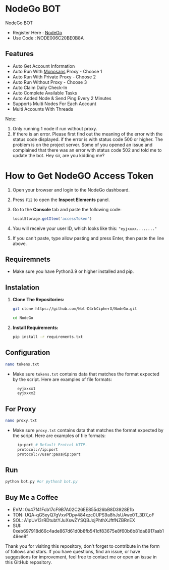 # NodeGo BOT
NodeGo BOT

- Register Here : [NodeGo](https://app.nodego.ai/r/NODE006C20BE0B8A)
- Use Code : NODE006C20BE0B8A

## Features

  - Auto Get Account Information
  - Auto Run With [Monosans](https://raw.githubusercontent.com/monosans/proxy-list/main/proxies/all.txt) Proxy - Choose 1
  - Auto Run With Private Proxy - Choose 2
  - Auto Run Without Proxy - Choose 3
  - Auto Claim Daily Check-In
  - Auto Complete Available Tasks
  - Auto Added Node & Send Ping Every 2 Minutes
  - Supports Multi Nodes For Each Account
  - Multi Accounts With Threads

Note: 
1. Only running 1 node if run without proxy.
2. If there is an error. Please first find out the meaning of the error with the status code displayed. if the error is with status code 500 or higher. The problem is on the project server. Some of you opened an issue and complained that there was an error with status code 502 and told me to update the bot. Hey sir, are you kidding me?

# How to Get NodeGO Access Token

1. Open your browser and login to the NodeGo dashboard.
2. Press `F12` to open the **Inspect Elements** panel.
3. Go to the **Console** tab and paste the following code:

   ```javascript
   localStorage.getItem('accessToken')
   ```

4. You will receive your user ID, which looks like this: `"eyjxxxx........"`
5. If you can't paste, type allow pasting and press Enter, then paste the line above.

## Requiremnets

- Make sure you have Python3.9 or higher installed and pip.

## Instalation

1. **Clone The Repositories:**
   ```bash
   git clone https://github.com/Not-D4rkCipherX/NodeGo.git
   ```
   ```bash
   cd NodeGo
   ```

2. **Install Requirements:**
   ```bash
   pip install -r requirements.txt
   ```

## Configuration
```bash
nano tokens.txt
```
- Make sure `tokens.txt` contains data that matches the format expected by the script. Here are examples of file formats:
  ```bash
    eyjxxxx1
    eyjxxxx2
  ```
## For Proxy
```bash
nano proxy.txt
```
- Make sure `proxy.txt` contains data that matches the format expected by the script. Here are examples of file formats:
  ```bash
    ip:port # Default Protcol HTTP.
    protocol://ip:port
    protocol://user:pass@ip:port
  ```

## Run

```bash
python bot.py #or python3 bot.py
```

## Buy Me a Coffee

- EVM: 0x47f41Fcb17cF9B7A02C26EE855d26bB8D3928E1b
- TON: UQA-qG5eyQ7gVxvPDpy484xzc0UPS9a8hJsUAwe0T_3D7_oF
- SOL: A1pUv13rRDtubtYJuXswZYSQBJojPhthXJftfNZBRnEX
- SUI: 0xeb697918d66c4ade867d61d0b8fb541df83675e8f60b6b81da8917aab149ee8f

Thank you for visiting this repository, don't forget to contribute in the form of follows and stars.
If you have questions, find an issue, or have suggestions for improvement, feel free to contact me or open an *issue* in this GitHub repository.
